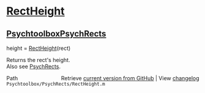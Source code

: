 # [RectHeight](RectHeight)
## [Psychtoolbox](Psychtoolbox)[PsychRects](PsychRects)

height = [RectHeight](RectHeight)(rect)  
  
Returns the rect's height.  
Also see [PsychRects](PsychRects).  




<div class="code_header" style="text-align:right;">
  <span style="float:left;">Path&nbsp;&nbsp;</span> <span class="counter">Retrieve <a href=
  "https://raw.github.com/Psychtoolbox-3/Psychtoolbox-3/beta/Psychtoolbox/PsychRects/RectHeight.m">current version from GitHub</a> | View <a href=
  "https://github.com/Psychtoolbox-3/Psychtoolbox-3/commits/beta/Psychtoolbox/PsychRects/RectHeight.m">changelog</a></span>
</div>
<div class="code">
  <code>Psychtoolbox/PsychRects/RectHeight.m</code>
</div>

